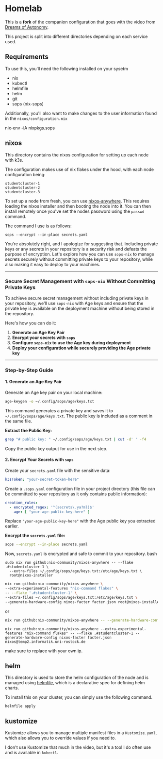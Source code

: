 # Homelab

This is a **fork** of the companion configuration that goes with the video from [Dreams of Autonomy](https://youtu.be/2yplBzPCghA).

This project is split into different directories depending on each service used.

## Requirements

To use this, you'll need the following installed on your sysetm

- nix
- kubectl
- helmfile
- helm
- git
- sops (nix-sops)

Additionally, you'll also want to make changes to the user information found in the `nixos/configuration.nix`

nix-env -iA nixpkgs.sops


## nixos

This directory contains the nixos configuration for setting
up each node with k3s.

The configuration makes use of nix flakes under the hood, with each node configuration being:

```
studentcluster-1
studentcluster-2
studentcluster-3
```

To set up a node from fresh, you can use [nixos-anywhere](https://github.com/nix-community/nixos-anywhere). This requires loading the nixos installer and then booting the node into it. You can then install remotely once you've set the nodes password using the `passwd` command. 

The command I use is as follows:


```
sops --encrypt --in-place secrets.yaml
```

You're absolutely right, and I apologize for suggesting that. Including private keys or any secrets in your repository is a security risk and defeats the purpose of encryption. Let's explore how you can use `sops-nix` to manage secrets securely without committing private keys to your repository, while also making it easy to deploy to your machines.

---

### **Secure Secret Management with `sops-nix` Without Committing Private Keys**

To achieve secure secret management without including private keys in your repository, we'll use `sops-nix` with Age keys and ensure that the private key is available on the deployment machine without being stored in the repository.

Here's how you can do it:

1. **Generate an Age Key Pair**
2. **Encrypt your secrets with `sops`**
3. **Configure `sops-nix` to use the Age key during deployment**
4. **Deploy your configuration while securely providing the Age private key**

---

### **Step-by-Step Guide**

#### **1. Generate an Age Key Pair**

Generate an Age key pair on your local machine:

```bash
age-keygen -o ~/.config/sops/age/keys.txt
```

This command generates a private key and saves it to `~/.config/sops/age/keys.txt`. The public key is included as a comment in the same file.

**Extract the Public Key:**

```bash
grep "# public key: " ~/.config/sops/age/keys.txt | cut -d' ' -f4
```

Copy the public key output for use in the next step.

#### **2. Encrypt Your Secrets with `sops`**

Create your `secrets.yaml` file with the sensitive data:

```yaml
k3sToken: "your-secret-token-here"
```

Create a `.sops.yaml` configuration file in your project directory (this file can be committed to your repository as it only contains public information):

```yaml
creation_rules:
  - encrypted_regex: '^(secrets\.ya?ml)$'
    age: [ "your-age-public-key-here" ]
```

Replace `"your-age-public-key-here"` with the Age public key you extracted earlier.

**Encrypt the `secrets.yaml` file:**

```bash
sops --encrypt --in-place secrets.yaml
```

Now, `secrets.yaml` is encrypted and safe to commit to your repository.
bash
```shell
sudo nix run github:nix-community/nixos-anywhere -- --flake .#studentcluster-1 \
  --extra-files ~/.config/sops/age/keys.txt:/etc/age/keys.txt \
  root@nixos-installer
```


```bash
nix run github:nix-community/nixos-anywhere \
--extra-experimental-features "nix-command flakes" \
-- --flake '.#studentcluster-1' \
--extra-files ~/.config/sops/age/keys.txt:/etc/age/keys.txt \
--generate-hardware-config nixos-facter facter.json root@nixos-installer
```

or 

```bash
nix run github:nix-community/nixos-anywhere -- --generate-hardware-config nixos-facter ./facter.json  --flake '.#studentcluster-1' root@nixos-installer
```

```shell
nix run github:nix-community/nixos-anywhere --extra-experimental-features "nix-command flakes" -- --flake .#studentcluster-1 --generate-hardware-config nixos-facter facter.json nixos@temp2.informatik.uni-rostock.de
```

make sure to replace with your own ip.

## helm

This directory is used to store the helm configuration of the node and is managed using [helmfile](https://github.com/helmfile/helmfile), which is a declarative spec for defining helm charts.

To install this on your cluster, you can simply use the following command.

```
helmfile apply
```


## kustomize

Kustomize allows you to manage multiple manifest files in a `Kustomize.yaml`, which also allows you to override values if you need to.

I don't use Kustomize that much in the video, but it's a tool I do often use and is available in `kubectl`.
